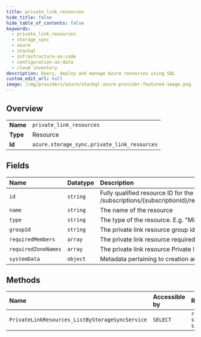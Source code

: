 ```yaml
---
title: private_link_resources
hide_title: false
hide_table_of_contents: false
keywords:
  - private_link_resources
  - storage_sync
  - azure    
  - stackql
  - infrastructure-as-code
  - configuration-as-data
  - cloud inventory
description: Query, deploy and manage Azure resources using SQL
custom_edit_url: null
image: /img/providers/azure/stackql-azure-provider-featured-image.png
---
```

  
    

## Overview
<table><tbody>
<tr><td><b>Name</b></td><td><code>private_link_resources</code></td></tr>
<tr><td><b>Type</b></td><td>Resource</td></tr>
<tr><td><b>Id</b></td><td><code>azure.storage_sync.private_link_resources</code></td></tr>
</tbody></table>

## Fields
| Name | Datatype | Description |
|:-----|:---------|:------------|
| `id` | `string` | Fully qualified resource ID for the resource. Ex - /subscriptions/&#123;subscriptionId&#125;/resourceGroups/&#123;resourceGroupName&#125;/providers/&#123;resourceProviderNamespace&#125;/&#123;resourceType&#125;/&#123;resourceName&#125; |
| `name` | `string` | The name of the resource |
| `type` | `string` | The type of the resource. E.g. "Microsoft.Compute/virtualMachines" or "Microsoft.Storage/storageAccounts" |
| `groupId` | `string` | The private link resource group id. |
| `requiredMembers` | `array` | The private link resource required member names. |
| `requiredZoneNames` | `array` | The private link resource Private link DNS zone name. |
| `systemData` | `object` | Metadata pertaining to creation and last modification of the resource. |
## Methods
| Name | Accessible by | Required Params |
|:-----|:--------------|:----------------|
| `PrivateLinkResources_ListByStorageSyncService` | `SELECT` | `resourceGroupName, storageSyncServiceName, subscriptionId` |
